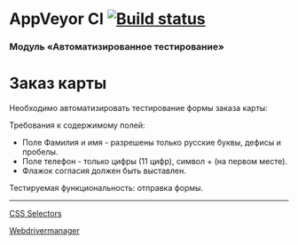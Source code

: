 # AppVeyor CI [![Build status](https://ci.appveyor.com/api/projects/status/lihq8dan1s7esgcd?svg=true)](https://ci.appveyor.com/project/npetyaeva/javalessoncardorder)

### Модуль «Автоматизированное тестирование»

# Заказ карты

Необходимо автоматизировать тестирование формы заказа карты:

Требования к содержимому полей:
- Поле Фамилия и имя - разрешены только русские буквы, дефисы и пробелы.
- Поле телефон - только цифры (11 цифр), символ + (на первом месте).
- Флажок согласия должен быть выставлен.

Тестируемая функциональность: отправка формы.

--------------------

[CSS Selectors](https://github.com/netology-code/aqa-homeworks/blob/master/web/selectors.md)

[Webdrivermanager](https://github.com/bonigarcia/webdrivermanager)

